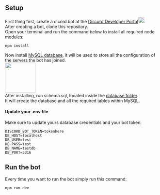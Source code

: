 ## Setup

First thing first, create a dicord bot at the [Discord Developer Portal<img src="https://assets-global.website-files.com/5f8dd67f8fdd6f51f0b50904/636ab9fa4ac11bd72b7ffba1_ddevs-rebrand.png" width=20>](https://discord.com/developers/applications).
<br/>
After creating a bot, clone this repository.
<br/>
Open your terminal and run the command below to install all required node modules: 
```bash
npm install
```

Now install [MySQL database](https://www.mysql.com/downloads/), it will be used to store all the configuration of the servers the bot has joined.
<br/>
<img src="https://d1.awsstatic.com/asset-repository/products/amazon-rds/1024px-MySQL.ff87215b43fd7292af172e2a5d9b844217262571.png" width=100>
<br/>
After installing, run schema.sql, located inside the [database folder](https://github.com/GUY7777/SnozBot/tree/master/database).
<br/>
It will create the database and all the required tables within MySQL.

#### Update your .env file
Make sure to update yours database credentials and your bot token:
```
DISCORD_BOT_TOKEN=tokenhere
DB_HOST=localhost
DB_USER=test
DB_PASS=test
DB_NAME=testdb
DB_PORT=3316
```

## Run the bot
Every time you want to run the bot simply run this command:
```bash
npm run dev
```
